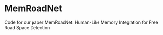 # MemRoadNet
Code for our paper MemRoadNet: Human-Like Memory Integration for Free Road Space Detection
